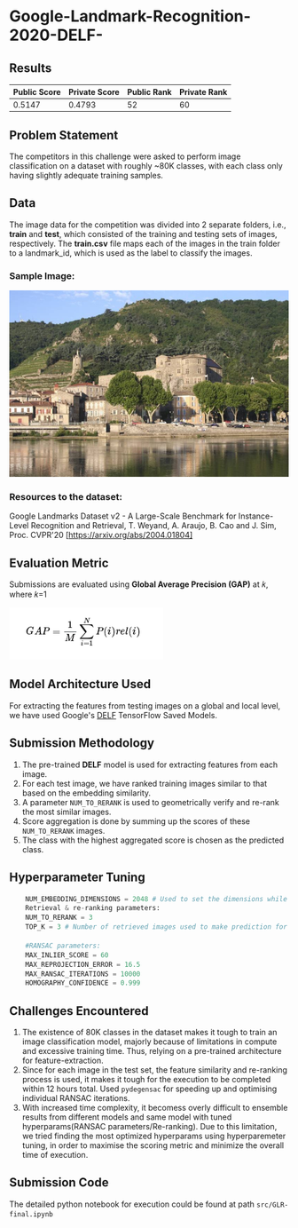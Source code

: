 # Google-Landmark-Recognition-2020-DELF-

## Results
| Public Score | Private Score | Public Rank | Private Rank |
|----------|----------|----------|----------|
| 0.5147 | 0.4793 | 52  | 60

## Problem Statement  
The competitors in this challenge were asked to perform image classification on a dataset with roughly ~80K classes, with each class only having slightly adequate training samples.

## Data
The image data for the competition was divided into 2 separate folders, i.e., **train** and **test**, which consisted of the training and testing sets of images, respectively. The **train.csv** file maps each of the images in the train folder to a landmark_id, which is used as the label to classify the images.

### Sample Image:

![Sample Image](https://github.com/namantuli18/Google-Landmark-Recognition-2020-DELF-/blob/main/imgs/400012846155e2fa.jpg)

### Resources to the dataset:  
 Google Landmarks Dataset v2 - A Large-Scale Benchmark for Instance-Level Recognition and Retrieval, T. Weyand, A. Araujo, B. Cao and J. Sim, Proc. CVPR'20 [https://arxiv.org/abs/2004.01804]

## Evaluation Metric  
Submissions are evaluated using **Global Average Precision (GAP)** at 𝑘, where 𝑘=1

![Evaluation Metric](https://github.com/namantuli18/Google-Landmark-Recognition-2020-DELF-/blob/main/imgs/eval-metric.png)

## Model Architecture Used  
For extracting the features from testing images on a global and local level, we have used Google's [DELF](https://github.com/tensorflow/models/blob/master/research/delf/README.md) TensorFlow Saved Models.

## Submission Methodology  
1. The pre-trained **DELF** model is used for extracting features from each image.
2. For each test image, we have ranked training images similar to that based on the embedding similarity.
3. A parameter `NUM_TO_RERANK` is used to geometrically verify and re-rank the most similar images.
4. Score aggregation is done by summing up the scores of these `NUM_TO_RERANK` images.
5. The class with the highest aggregated score is chosen as the predicted class.

## Hyperparameter Tuning  
```python
    NUM_EMBEDDING_DIMENSIONS = 2048 # Used to set the dimensions while feature extraction
    Retrieval & re-ranking parameters:
    NUM_TO_RERANK = 3
    TOP_K = 3 # Number of retrieved images used to make prediction for a test image.
    
    #RANSAC parameters:
    MAX_INLIER_SCORE = 60
    MAX_REPROJECTION_ERROR = 16.5
    MAX_RANSAC_ITERATIONS = 10000
    HOMOGRAPHY_CONFIDENCE = 0.999
```

## Challenges Encountered
1. The existence of 80K classes in the dataset makes it tough to train an image classification model, majorly because of limitations in compute and excessive training time. Thus, relying on a pre-trained architecture for feature-extraction.
2. Since for each image in the test set, the feature similarity and re-ranking process is used, it makes it tough for the execution to be completed within 12 hours total. Used `pydegensac` for speeding up and optimising individual RANSAC iterations.
3. With increased time complexity, it becomess overly difficult to ensemble results from different models and same model with tuned hyperparams(RANSAC parameters/Re-ranking). Due to this limitation, we tried finding the most optimized hyperparams using hyperparemeter tuning, in order to maximise the scoring metric and minimize the overall time of execution.

## Submission Code
The detailed python notebook for execution could be found at path `src/GLR-final.ipynb`
